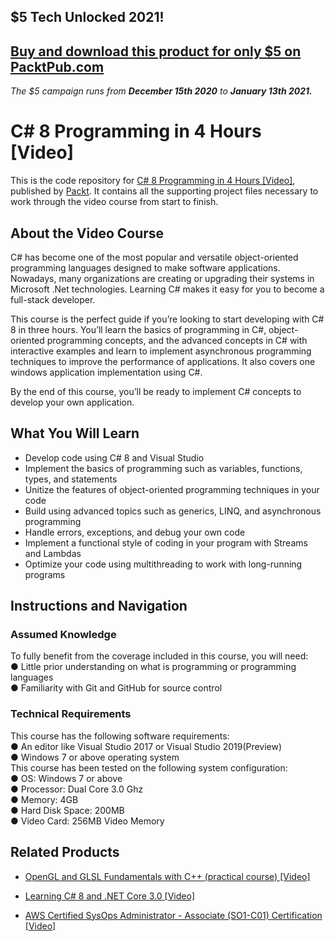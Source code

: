 ## $5 Tech Unlocked 2021!
[Buy and download this product for only $5 on PacktPub.com](https://www.packtpub.com/)
-----
*The $5 campaign         runs from __December 15th 2020__ to __January 13th 2021.__*

# C# 8 Programming in 4 Hours [Video]
This is the code repository for [C# 8 Programming in 4 Hours [Video]](https://www.packtpub.com/application-development/c-8-programming-4-hours-video?utm_source=github&utm_medium=repository&utm_campaign=9781789802672), published by [Packt](https://www.packtpub.com/?utm_source=github). It contains all the supporting project files necessary to work through the video course from start to finish.
## About the Video Course
C# has become one of the most popular and versatile object-oriented programming languages designed to make software applications. Nowadays, many organizations are creating or upgrading their systems in Microsoft .Net technologies. Learning C# makes it easy for you to become a full-stack developer.

This course is the perfect guide if you’re looking to start developing with C# 8 in three hours. You’ll learn the basics of programming in C#, object-oriented programming concepts, and the advanced concepts in C# with interactive examples and learn to implement asynchronous programming techniques to improve the performance of applications. It also covers one windows application implementation using C#.

By the end of this course, you’ll be ready to implement C# concepts to develop your own application.

<H2>What You Will Learn</H2>
<DIV class=book-info-will-learn-text>
<UL>
<LI>Develop code using C# 8 and Visual Studio 
<LI>Implement the basics of programming such as variables, functions, types, and statements 
<LI>Unitize the features of object-oriented programming techniques in your code 
<LI>Build using advanced topics such as generics, LINQ, and asynchronous programming 
<LI>Handle errors, exceptions, and debug your own code 
<LI>Implement a functional style of coding in your program with Streams and Lambdas 
<LI>Optimize your code using multithreading to work with long-running programs </LI></UL></DIV>

## Instructions and Navigation
### Assumed Knowledge
To fully benefit from the coverage included in this course, you will need:<br/>
●	Little prior understanding on what is programming or programming languages<br/>
●	Familiarity with Git and GitHub for source control<br/>

### Technical Requirements
This course has the following software requirements:<br/>
●	An editor like Visual Studio 2017 or Visual Studio 2019(Preview)<br/>
●	Windows 7 or above operating system<br/>
This course has been tested on the following system configuration:<br/>
●	OS: Windows 7 or above<br/>
●	Processor: Dual Core 3.0 Ghz<br/>
●	Memory: 4GB<br/>
●	Hard Disk Space: 200MB<br/>
●	Video Card: 256MB Video Memory <br/>


## Related Products
* [OpenGL and GLSL Fundamentals with C++ (practical course) [Video]](https://www.packtpub.com/application-development/opengl-and-glsl-fundamentals-c-practical-course-video?utm_source=github&utm_medium=repository&utm_campaign=9781838647889)

* [Learning C# 8 and .NET Core 3.0 [Video]](https://www.packtpub.com/application-development/learning-c-8-and-net-core-30-video?utm_source=github&utm_medium=repository&utm_campaign=9781789617542)

* [AWS Certified SysOps Administrator - Associate (SO1-C01) Certification [Video]](https://www.packtpub.com/virtualization-and-cloud/aws-certified-sysops-administrator-associate-so1-c01-certification-video?utm_source=github&utm_medium=repository&utm_campaign=9781789346787)


